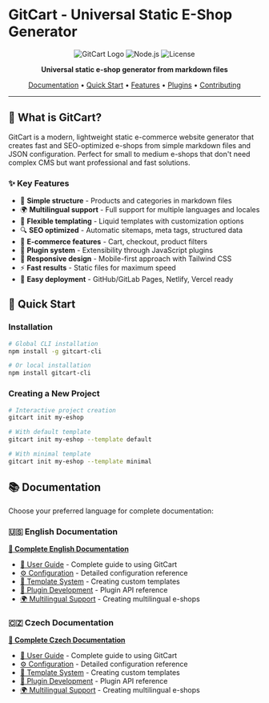 # GitCart - Universal Static E-Shop Generator

<div align="center">

![GitCart Logo](https://img.shields.io/badge/GitCart-v0.1.2-blue?style=for-the-badge)
![Node.js](https://img.shields.io/badge/Node.js-18+-green?style=for-the-badge)
![License](https://img.shields.io/badge/License-MIT-yellow?style=for-the-badge)

**Universal static e-shop generator from markdown files**

[Documentation](#documentation) • [Quick Start](#quick-start) • [Features](#features) • [Plugins](#plugins) • [Contributing](#contributing)

</div>

---

## 🎯 What is GitCart?

GitCart is a modern, lightweight static e-commerce website generator that creates fast and SEO-optimized e-shops from simple markdown files and JSON configuration. Perfect for small to medium e-shops that don't need complex CMS but want professional and fast solutions.

### ✨ Key Features

- 📁 **Simple structure** - Products and categories in markdown files
- 🌍 **Multilingual support** - Full support for multiple languages and locales
- 🎨 **Flexible templating** - Liquid templates with customization options
- 🔍 **SEO optimized** - Automatic sitemaps, meta tags, structured data
- 🛒 **E-commerce features** - Cart, checkout, product filters
- 🔌 **Plugin system** - Extensibility through JavaScript plugins
- 📱 **Responsive design** - Mobile-first approach with Tailwind CSS
- ⚡ **Fast results** - Static files for maximum speed
- 🚀 **Easy deployment** - GitHub/GitLab Pages, Netlify, Vercel ready

## 🚀 Quick Start

### Installation

```bash
# Global CLI installation
npm install -g gitcart-cli

# Or local installation
npm install gitcart-cli
```

### Creating a New Project

```bash
# Interactive project creation
gitcart init my-eshop

# With default template
gitcart init my-eshop --template default

# With minimal template
gitcart init my-eshop --template minimal
```

## 📚 Documentation

Choose your preferred language for complete documentation:

### 🇺🇸 English Documentation
**[📖 Complete English Documentation](docs/en-us/README.md)**

- [📖 User Guide](docs/en-us/user-guide.md) - Complete guide to using GitCart
- [⚙️ Configuration](docs/en-us/configuration.md) - Detailed configuration reference
- [🎨 Template System](docs/en-us/templates.md) - Creating custom templates
- [🔌 Plugin Development](docs/en-us/plugin-api.md) - Plugin API reference
- [🌍 Multilingual Support](docs/en-us/multilingual.md) - Creating multilingual e-shops

### 🇨🇿 Czech Documentation
**[📖 Complete Czech Documentation](docs/cs-cz/README.md)**

- [📖 User Guide](docs/cs-cz/user-guide.md) - Complete guide to using GitCart
- [⚙️ Configuration](docs/cs-cz/configuration.md) - Detailed configuration reference
- [🎨 Template System](docs/cs-cz/templates.md) - Creating custom templates
- [🔌 Plugin Development](docs/cs-cz/plugin-api.md) - Plugin API reference
- [🌍 Multilingual Support](docs/cs-cz/multilingual.md) - Creating multilingual e-shops

